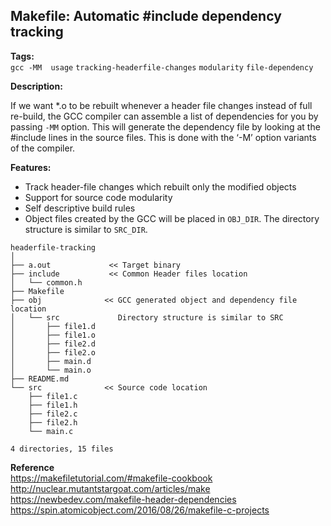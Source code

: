 ## Makefile: Automatic #include dependency tracking

**Tags:**<br>
```gcc -MM  usage```  ```tracking-headerfile-changes```  ```modularity```  ```file-dependency```

**Description:**<br>

If we want *.o to be rebuilt whenever a header file changes instead of full re-build, the GCC compiler can assemble a list of dependencies for you by passing ```-MM``` option. This will generate the dependency file by looking at the #include lines in the source files. This is done with the ‘-M’ option  variants of the compiler.

**Features:**
- Track header-file changes which rebuilt only the modified objects
- Support for source code modularity
- Self descriptive build rules
- Object files created by the GCC will be placed in ```OBJ_DIR```. The directory structure is similar to ```SRC_DIR```.
```
headerfile-tracking
│
├── a.out             << Target binary
├── include           << Common Header files location
│   └── common.h
├── Makefile
├── obj              << GCC generated object and dependency file location
│   └── src             Directory structure is similar to SRC
│       ├── file1.d
│       ├── file1.o
│       ├── file2.d
│       ├── file2.o
│       ├── main.d
│       └── main.o
├── README.md
└── src              << Source code location
    ├── file1.c
    ├── file1.h
    ├── file2.c
    ├── file2.h
    └── main.c

4 directories, 15 files
```

**Reference**<br>
https://makefiletutorial.com/#makefile-cookbook<br>
http://nuclear.mutantstargoat.com/articles/make<br>
https://newbedev.com/makefile-header-dependencies<br>
https://spin.atomicobject.com/2016/08/26/makefile-c-projects<br>


